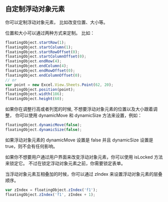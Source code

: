 ## 自定制浮动对象元素
你可以定制浮动对象元素， 比如改变位置、大小等。

位置和大小可以通过两种方式来定制。 比如：
```JavaScript
floatingObject.startRow(1);
floatingObject.startColumn(1);
floatingObject.startRowOffset(0);
floatingObject.startColumnOffset(0);
floatingObject.endRow(4);
floatingObject.endColumn(4);
floatingObject.endRowOffset(0);
floatingObject.endColumnOffset(0);
// or
var point = new Excel.View.Sheets.Point(62, 20);
floatingObject.position(point);
floatingObject.width(186);
floatingObject.height(60);
```
如果你在调整行高或者列宽的时候, 不想要浮动对象元素的位置以及大小跟着调整， 你可以使用 dynamicMove 和 dynamicSize 方法来设置，例如：
```JavaScript
floatingObject.dynamicMove(false);
floatingObject.dynamicSize(false);
```

如果浮动对象元素的 dynamicMove 设置是 false 并且 dynamicSize 设置是 true，则不会有任何影响。

如果你不想要用户通过用户界面来改变浮动对象元素，你可以使用 isLocked 方法来锁定它。 不过在锁定浮动对象元素之前，你需要锁定表单。

当浮动对象元素互相叠加的时候，你可以通过 zIndex 来设置浮动对象元素的层叠顺序。
```JavaScript
var zIndex = floatingObject.zIndex('f1');
floatingObject.zIndex('f1', zIndex + 1);
```
